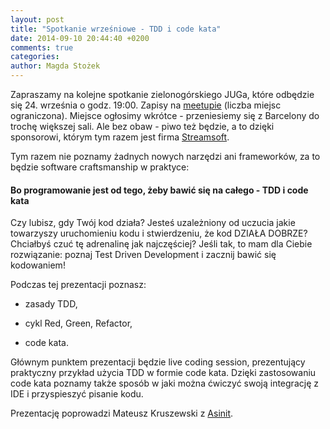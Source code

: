 ```yaml
---
layout: post
title: "Spotkanie wrześniowe - TDD i code kata"
date: 2014-09-10 20:44:40 +0200
comments: true
categories: 
author: Magda Stożek
---
```

Zapraszamy na kolejne spotkanie zielonogórskiego JUGa, które odbędzie się 24. września o godz. 19:00. Zapisy na <a href="http://www.meetup.com/Zielona-Gora-JUG/events/203875102/" target="_blank">meetupie</a> (liczba miejsc ograniczona). Miejsce ogłosimy wkrótce - przeniesiemy się z Barcelony do trochę większej sali. Ale bez obaw - piwo też będzie, a to dzięki sponsorowi, którym tym razem jest firma <a href="http://www.streamsoft.pl/" target="_blank">Streamsoft</a>.

Tym razem nie poznamy żadnych nowych narzędzi ani frameworków, za to będzie software craftsmanship w praktyce:

#### Bo programowanie jest od tego, żeby bawić się na całego - TDD i code kata

Czy lubisz, gdy Twój kod działa? Jesteś uzależniony od uczucia jakie towarzyszy uruchomieniu kodu i stwierdzeniu, że kod DZIAŁA DOBRZE? Chciałbyś czuć tę adrenalinę jak najczęściej? Jeśli tak, to mam dla Ciebie rozwiązanie: poznaj Test Driven Development i zacznij bawić się kodowaniem!

<!-- more -->

Podczas tej prezentacji poznasz:

- zasady TDD,

- cykl Red, Green, Refactor,

- code kata.

Głównym punktem prezentacji będzie live coding session, prezentujący praktyczny przykład użycia TDD w formie code kata. Dzięki zastosowaniu code kata poznamy także sposób w jaki można ćwiczyć swoją integrację z IDE i przyspieszyć pisanie kodu.

Prezentację poprowadzi Mateusz Kruszewski z <a href="http://www.asinit.com/" target="_blank">Asinit</a>. 
